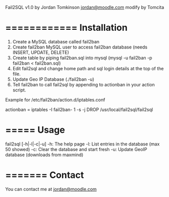 
Fail2SQL v1.0 by Jordan Tomkinson <jordan@moodle.com> modify by Tomcita

============
Installation
============

1. Create a MySQL database called fail2ban
2. Create fail2ban MySQL user to access fail2ban database (needs INSERT, UPDATE, DELETE)
3. Create table by piping fail2ban.sql into mysql (mysql -u fail2ban -p fail2ban < fail2ban.sql)
4. Edit fail2sql and change home path and sql login details at the top of the file.
5. Update Geo IP Database (./fail2ban -u)
6. Tell fail2ban to call fail2sql by appending to actionban in your action script.

Example for /etc/fail2ban/action.d/iptables.conf

actionban = iptables -I fail2ban-<name> 1 -s <ip> -j DROP
            /usr/local/fail2sql/fail2sql <name> <protocol> <port> <ip>

=====
Usage
=====

fail2sql [-h|-l|-c|-u]
	-h: The help page
	-l: List entries in the database (max 50 showed)
	-c: Clear the database and start fresh
	-u: Update GeoIP database (downloads from maxmind)


=======
Contact
=======

You can contact me at jordan@moodle.com


